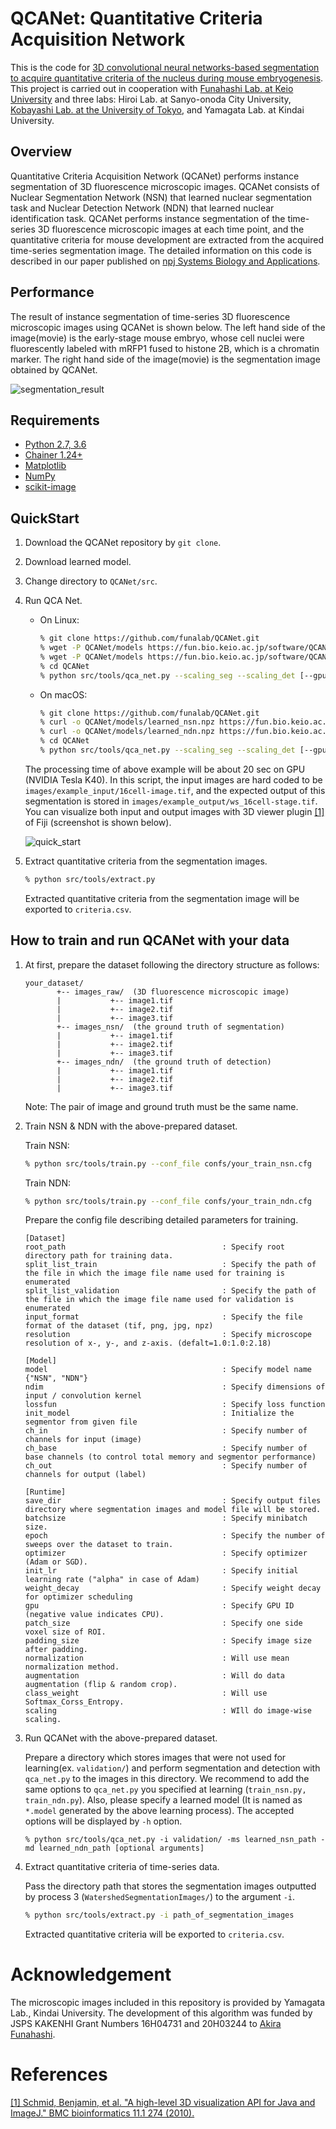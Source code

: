 # QCANet: Quantitative Criteria Acquisition Network

This is the code for [3D convolutional neural networks-based segmentation to acquire quantitative criteria of the nucleus during mouse embryogenesis](https://doi.org/10.1038/s41540-020-00152-8).
This project is carried out in cooperation with [Funahashi Lab. at Keio University](https://fun.bio.keio.ac.jp/) and three labs: Hiroi Lab. at Sanyo-onoda City University, [Kobayashi Lab. at the University of Tokyo](http://research.crmind.net/), and Yamagata Lab. at Kindai University.


## Overview

Quantitative Criteria Acquisition Network (QCANet) performs instance segmentation of 3D fluorescence microscopic images.
QCANet consists of Nuclear Segmentation Network (NSN) that learned nuclear segmentation task and Nuclear Detection Network (NDN) that learned nuclear identification task.
QCANet performs instance segmentation of the time-series 3D fluorescence microscopic images at each time point, and the quantitative criteria for mouse development are extracted from the acquired time-series segmentation image.
The detailed information on this code is described in our paper published on [npj Systems Biology and Applications](https://doi.org/10.1038/s41540-020-00152-8).

## Performance

The result of instance segmentation of time-series 3D fluorescence microscopic images using QCANet is shown below.
The left hand side of the image(movie) is the early-stage mouse embryo, whose cell nuclei were fluorescently labeled with mRFP1 fused to histone 2B, which is a chromatin marker. The right hand side of the image(movie) is the segmentation image obtained by QCANet.

![segmentation_result](raw/segmentation_result.gif)



## Requirements

- [Python 2.7, 3.6](https://www.python.org/downloads/)
- [Chainer 1.24+](https://chainer.org/)
- [Matplotlib](https://matplotlib.org/)
- [NumPy](http://www.numpy.org)
- [scikit-image](http://scikit-image.org/)


## QuickStart

1. Download the QCANet repository by `git clone`.
2. Download learned model.
3. Change directory to `QCANet/src`.
4. Run QCA Net.
    - On Linux:

        ```sh
        % git clone https://github.com/funalab/QCANet.git
        % wget -P QCANet/models https://fun.bio.keio.ac.jp/software/QCANet/learned_nsn.npz
        % wget -P QCANet/models https://fun.bio.keio.ac.jp/software/QCANet/learned_ndn.npz
        % cd QCANet
        % python src/tools/qca_net.py --scaling_seg --scaling_det [--gpu gpu]
        ```

    - On macOS:

        ```sh
        % git clone https://github.com/funalab/QCANet.git
        % curl -o QCANet/models/learned_nsn.npz https://fun.bio.keio.ac.jp/software/QCANet/learned_nsn.npz
        % curl -o QCANet/models/learned_ndn.npz https://fun.bio.keio.ac.jp/software/QCANet/learned_ndn.npz
        % cd QCANet
        % python src/tools/qca_net.py --scaling_seg --scaling_det [--gpu gpu]
        ```


    The processing time of above example will be about 20 sec on GPU (NVIDIA Tesla K40).
    In this script, the input images are hard coded to be `images/example_input/16cell-image.tif`, and
    the expected output of this segmentation is stored in `images/example_output/ws_16cell-stage.tif`.
    You can visualize both input and output images with 3D viewer plugin [[1]](#ref1) of Fiji (screenshot is shown below).

    ![quick_start](raw/quick_start.png)

4. Extract quantitative criteria from the segmentation images.

    ```sh
    % python src/tools/extract.py
    ```

    Extracted quantitative criteria from the segmentation image will be exported to `criteria.csv`.

## How to train and run QCANet with your data

1. At first, prepare the dataset following the directory structure as follows:

    ```
    your_dataset/
           +-- images_raw/  (3D fluorescence microscopic image)
           |           +-- image1.tif
           |           +-- image2.tif
           |           +-- image3.tif
           +-- images_nsn/  (the ground truth of segmentation)
           |           +-- image1.tif
           |           +-- image2.tif
           |           +-- image3.tif
           +-- images_ndn/  (the ground truth of detection)
           |           +-- image1.tif
           |           +-- image2.tif
           |           +-- image3.tif
    ```
    Note: The pair of image and ground truth must be the same name.


2. Train NSN & NDN with the above-prepared dataset.

    Train NSN:
    ```sh
    % python src/tools/train.py --conf_file confs/your_train_nsn.cfg
    ```

    Train NDN:
    ```sh
    % python src/tools/train.py --conf_file confs/your_train_ndn.cfg
    ```

    Prepare the config file describing detailed parameters for training.

    ```
    [Dataset]
    root_path                                   : Specify root directory path for training data.
    split_list_train                            : Specify the path of the file in which the image file name used for training is enumerated
    split_list_validation                       : Specify the path of the file in which the image file name used for validation is enumerated
    input_format                                : Specify the file format of the dataset (tif, png, jpg, npz)
    resolution                                  : Specify microscope resolution of x-, y-, and z-axis. (defalt=1.0:1.0:2.18)

    [Model]
    model                                       : Specify model name {"NSN", "NDN"}
    ndim                                        : Specify dimensions of input / convolution kernel
    lossfun                                     : Specify loss function
    init_model                                  : Initialize the segmentor from given file
    ch_in                                       : Specify number of channels for input (image)
    ch_base                                     : Specify number of base channels (to control total memory and segmentor performance)
    ch_out                                      : Specify number of channels for output (label)

    [Runtime]
    save_dir                                    : Specify output files directory where segmentation images and model file will be stored.
    batchsize                                   : Specify minibatch size.
    epoch                                       : Specify the number of sweeps over the dataset to train.
    optimizer                                   : Specify optimizer (Adam or SGD).
    init_lr                                     : Specify initial learning rate ("alpha" in case of Adam)
    weight_decay                                : Specify weight decay for optimizer scheduling
    gpu                                         : Specify GPU ID (negative value indicates CPU).
    patch_size                                  : Specify one side voxel size of ROI.
    padding_size                                : Specify image size after padding.
    normalization                               : Will use mean normalization method.
    augmentation                                : Will do data augmentation (flip & random crop).
    class_weight                                : Will use Softmax_Corss_Entropy.
    scaling                                     : WIll do image-wise scaling.
    ```

3. Run QCANet with the above-prepared dataset.

    Prepare a directory which stores images that were not used for learning(ex. `validation/`) and
    perform segmentation and detection with `qca_net.py` to the images in this directory.
    We recommend to add the same options to `qca_net.py` you specified at learning (`train_nsn.py, train_ndn.py`).
    Also, please specify a learned model (It is named as `*.model` generated by the above learning process).
    The accepted options will be displayed by `-h` option.

    ```
    % python src/tools/qca_net.py -i validation/ -ms learned_nsn_path -md learned_ndn_path [optional arguments]
    ```


4. Extract quantitative criteria of time-series data.

    Pass the directory path that stores the segmentation images outputted by process 3 (`WatershedSegmentationImages/`) to the argument `-i`.

    ```sh
    % python src/tools/extract.py -i path_of_segmentation_images
    ```
    Extracted quantitative criteria will be exported to `criteria.csv`.


# Acknowledgement

The microscopic images included in this repository is provided by Yamagata Lab., Kindai University.
The development of this algorithm was funded by JSPS KAKENHI Grant Numbers 16H04731 and 20H03244 to [Akira Funahashi](https://github.com/funasoul).

# References

<a name="ref1"></a> [[1] Schmid, Benjamin, et al. "A high-level 3D visualization API for Java and ImageJ." BMC bioinformatics 11.1 274 (2010).](https://bmcbioinformatics.biomedcentral.com/articles/10.1186/1471-2105-11-274)